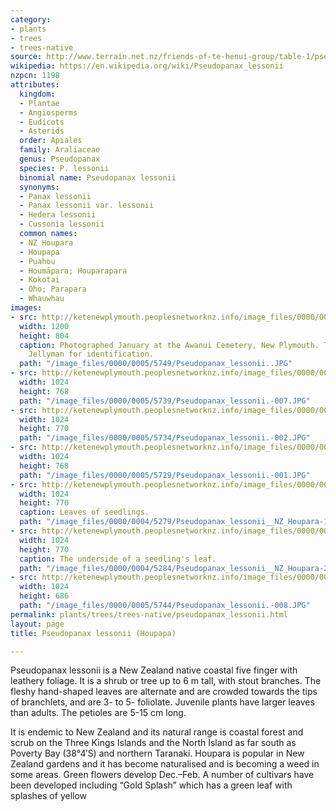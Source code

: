 ```yaml
---
category:
- plants
- trees
- trees-native
source: http://www.terrain.net.nz/friends-of-te-henui-group/table-1/pseudopanax-lessonii-houpapa.html
wikipedia: https://en.wikipedia.org/wiki/Pseudopanax_lessonii
nzpcn: 1198
attributes:
  kingdom:
  - Plantae
  - Angiosperms
  - Eudicots
  - Asterids
  order: Apiales
  family: Araliaceae
  genus: Pseudopanax
  species: P. lessonii
  binomial name: Pseudopanax lessonii
  synonyms:
  - Panax lessonii
  - Panax lessonii var. lessonii
  - Hedera lessonii
  - Cussonia lessonii
  common names:
  - NZ Houpara
  - Houpapa
  - Puahou
  - Houmāpara; Houparapara
  - Kokotai
  - Oho; Parapara
  - Whauwhau
images:
- src: http://ketenewplymouth.peoplesnetworknz.info/image_files/0000/0005/5749/Pseudopanax_lessonii..JPG
  width: 1200
  height: 804
  caption: Photographed January at the Awanui Cemetery, New Plymouth. Thanks to Alan
    Jellyman for identification.
  path: "/image_files/0000/0005/5749/Pseudopanax_lessonii..JPG"
- src: http://ketenewplymouth.peoplesnetworknz.info/image_files/0000/0005/5739/Pseudopanax_lessonii.-007.JPG
  width: 1024
  height: 768
  path: "/image_files/0000/0005/5739/Pseudopanax_lessonii.-007.JPG"
- src: http://ketenewplymouth.peoplesnetworknz.info/image_files/0000/0005/5734/Pseudopanax_lessonii.-002.JPG
  width: 1024
  height: 770
  path: "/image_files/0000/0005/5734/Pseudopanax_lessonii.-002.JPG"
- src: http://ketenewplymouth.peoplesnetworknz.info/image_files/0000/0005/5729/Pseudopanax_lessonii.-001.JPG
  width: 1024
  height: 768
  path: "/image_files/0000/0005/5729/Pseudopanax_lessonii.-001.JPG"
- src: http://ketenewplymouth.peoplesnetworknz.info/image_files/0000/0004/5279/Pseudopanax_lessonii__NZ_Houpara-1.JPG
  width: 1024
  height: 770
  caption: Leaves of seedlings.
  path: "/image_files/0000/0004/5279/Pseudopanax_lessonii__NZ_Houpara-1.JPG"
- src: http://ketenewplymouth.peoplesnetworknz.info/image_files/0000/0004/5284/Pseudopanax_lessonii__NZ_Houpara-2.JPG
  width: 1024
  height: 770
  caption: The underside of a seedling's leaf.
  path: "/image_files/0000/0004/5284/Pseudopanax_lessonii__NZ_Houpara-2.JPG"
- src: http://ketenewplymouth.peoplesnetworknz.info/image_files/0000/0005/5744/Pseudopanax_lessonii.-008.JPG
  width: 1024
  height: 686
  path: "/image_files/0000/0005/5744/Pseudopanax_lessonii.-008.JPG"
permalink: plants/trees/trees-native/pseudopanax_lessonii.html
layout: page
title: Pseudopanax lessonii (Houpapa)

---
```

Pseudopanax lessonii is a New Zealand native coastal five finger with leathery foliage. It is a shrub or tree up to 6 m tall, with stout branches. The fleshy hand-shaped leaves are alternate and are crowded towards the tips of branchlets, and are 3- to 5- foliolate. Juvenile plants have larger leaves than adults. The petioles are 5-15 cm long.

It is endemic to New Zealand and its natural range is coastal forest and scrub on the Three Kings Islands and the North Island as far south as Poverty Bay (38°4′S) and northern Taranaki. Houpara is popular in New Zealand gardens and it has become naturalised and is becoming a weed in some areas.
Green flowers develop Dec.–Feb. 
A number of cultivars have been developed including “Gold Splash” which has a green leaf with splashes of yellow
